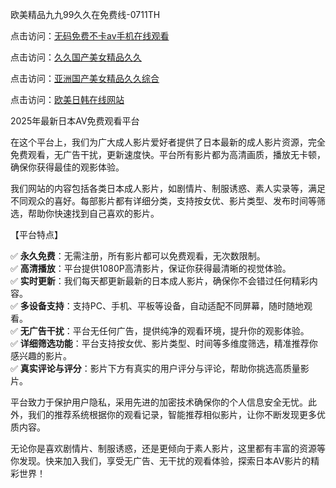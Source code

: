 欧美精品九九99久久在免费线-0711TH

点击访问：<a href="https://heiliaoxqkkct.pages.dev/">无码免费不卡av手机在线观看</a>

点击访问：<a href="https://heiliaoe8ajia.pages.dev/">久久国产美女精品久久</a>

点击访问：<a href="https://heiliaowzu4ur.pages.dev/">亚洲国产美女精品久久综合</a>

点击访问：<a href="https://heiliaoll4qsx.pages.dev/">欧美日韩在线网站</a>

2025年最新日本AV免费观看平台

在这个平台上，我们为广大成人影片爱好者提供了日本最新的成人影片资源，完全免费观看，无广告干扰，更新速度快。平台所有影片都为高清画质，播放无卡顿，确保你获得最佳的观影体验。

我们网站的内容包括各类日本成人影片，如剧情片、制服诱惑、素人实录等，满足不同观众的喜好。每部影片都有详细分类，支持按女优、影片类型、发布时间等筛选，帮助你快速找到自己喜欢的影片。

【平台特点】

✅ **永久免费**：无需注册，所有影片都可以免费观看，无次数限制。  
✅ **高清播放**：平台提供1080P高清影片，保证你获得最清晰的视觉体验。  
✅ **实时更新**：我们每天都更新最新的日本成人影片，确保你不会错过任何精彩内容。  
✅ **多设备支持**：支持PC、手机、平板等设备，自动适配不同屏幕，随时随地观看。  
✅ **无广告干扰**：平台无任何广告，提供纯净的观看环境，提升你的观影体验。  
✅ **详细筛选功能**：平台支持按女优、影片类型、时间等多维度筛选，精准推荐你感兴趣的影片。  
✅ **真实评论与评分**：影片下方有真实的用户评分与评论，帮助你挑选高质量影片。

平台致力于保护用户隐私，采用先进的加密技术确保你的个人信息安全无忧。此外，我们的推荐系统根据你的观看记录，智能推荐相似影片，让你不断发现更多优质内容。

无论你是喜欢剧情片、制服诱惑，还是更倾向于素人影片，这里都有丰富的资源等你发现。快来加入我们，享受无广告、无干扰的观看体验，探索日本AV影片的精彩世界！

<span style="display:none;">[Canonical link](https://github.com/bts89463/av7981)</span>
